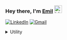 ### Hey there, I'm <a href ="https://github.com/EmilVl6">Emil</a> <img src="https://user-images.githubusercontent.com/1303154/88677602-1635ba80-d120-11ea-84d8-d263ba5fc3c0.gif" width="24px" alt="hi">
<p>
<a href="https://www.linkedin.com/in/emil-vinod-03a743278/"><img src="https://img.shields.io/badge/linkedin-%230077B5.svg?style=flat&logo=linkedin&logoColor=white" alt="LinkedIn"></a>
<a href=mailto:emilvinod@gmail.com?subject="Hello There!"><img src="https://img.shields.io/badge/Gmail-D14836?style=flat&logo=gmail&logoColor=white" alt="Gmail"></a>
</p>
<details>  
<summary>Utility</summary>  
</p>
  
<p>  
<p>
<img src="https://img.shields.io/badge/blender-%23F5792A.svg?style=flat&logo=blender&logoColor=white" alt="Blender">
<a href="https://www.linkedin.com/in/emil-vinod-03a743278/"><img src="https://img.shields.io/badge/chatGPT-74aa9c?style=flat&logo=openai&logoColor=white" alt="ChatGPT">
</a>
<img src="https://img.shields.io/badge/Adobe%20After%20Effects-9999FF.svg?style=flat&logo=Adobe%20After%20Effects&logoColor=white" alt="AfterEffects">
</p>
<p>
<img src="https://img.shields.io/badge/CodeChef-%23964B00.svg?style=flat&logo=CodeChef&logoColor=white" alt="CodeChef">  
<img src="https://img.shields.io/badge/Codeforces-445f9d?style=flat&logo=Codeforces&logoColor=white" alt="Codeforces">
<img src="https://img.shields.io/badge/Kaggle-035a7d?style=flat&logo=kaggle&logoColor=white" alt="Kaggle">
<img src="https://img.shields.io/badge/-Stackoverflow-FE7A16?style=flat&logo=stack-overflow&logoColor=white" alt="Stackoverflow">
</p>
<p>
<img src="https://img.shields.io/badge/Anaconda-%2344A833.svg?style=flat&logo=anaconda&logoColor=white" alt="Anaconda">  
<img src="https://img.shields.io/badge/opencv-%23white.svg?style=flat&logo=opencv&logoColor=white" alt="Opencv">
<img src="https://img.shields.io/badge/unity-%23000000.svg?style=flat&logo=unity&logoColor=white" alt="Unity">
<img src="https://img.shields.io/badge/xbox-%23107C10.svg?style=flat&logo=xbox&logoColor=white" alt="xbox">
</p>
<p>
<img src="https://img.shields.io/badge/AWS-%23FF9900.svg?style=flat&logo=amazon-aws&logoColor=white" alt="AWS">  
<img src="https://img.shields.io/badge/firebase-%23039BE5.svg?style=flat&logo=firebase" alt="firebase">
<img src="https://img.shields.io/badge/jupyter-%23FA0F00.svg?style=flat&logo=jupyter&logoColor=white" alt="jupyter">
<img src="https://img.shields.io/badge/Spyder-838485?style=flat&logo=spyder%20ide&logoColor=maroon" alt="Spyder">
<img src="https://img.shields.io/badge/Visual%20Studio%20Code-0078d7.svg?style=flat&logo=visual-studio-code&logoColor=white" alt="VSCode">  
</p>
<p>  
<img src="https://img.shields.io/badge/c%23-%23239120.svg?style=flat&logo=c-sharp&logoColor=white" alt="">
<img src="https://img.shields.io/badge/c++-%2300599C.svg?style=flat&logo=c%2B%2B&logoColor=white" alt="">
<img src="https://img.shields.io/badge/html5-%23E34F26.svg?style=flat&logo=html5&logoColor=white" alt="">  
<img src="https://img.shields.io/badge/java-%23ED8B00.svg?style=flat&logo=openjdk&logoColor=white" alt="">  
<img src="https://img.shields.io/badge/javascript-%23323330.svg?style=flat&logo=javascript&logoColor=%23F7DF1E" alt="">
<img src="https://img.shields.io/badge/kotlin-%237F52FF.svg?style=flat&logo=kotlin&logoColor=white" alt="">
<img src="https://img.shields.io/badge/markdown-%23000000.svg?style=flat&logo=markdown&logoColor=white" alt="">
<img src="https://img.shields.io/badge/python-3670A0?style=flat&logo=python&logoColor=ffdd54" alt="">  
</p>
<p>
<img src="https://img.shields.io/badge/Keras-%23D00000.svg?style=flat&logo=Keras&logoColor=white" alt="">
<img src="https://img.shields.io/badge/Matplotlib-%23ffffff.svg?style=flat&logo=Matplotlib&logoColor=black" alt="">
<img src="https://img.shields.io/badge/numpy-%23013243.svg?style=flat&logo=numpy&logoColor=white" alt="">    
<img src="https://img.shields.io/badge/pandas-%23150458.svg?style=flat&logo=pandas&logoColor=white" alt="">
<img src="https://img.shields.io/badge/PyTorch-%23EE4C2C.svg?style=flat&logo=PyTorch&logoColor=white" alt="">
<img src="https://img.shields.io/badge/TensorFlow-%23FF6F00.svg?style=flat&logo=TensorFlow&logoColor=white" alt="">  
</p>
<p>
<img src="https://img.shields.io/badge/Spotify-1ED760?style=flat&logo=spotify&logoColor=white" alt="">  
<img src="https://img.shields.io/badge/Android-3DDC84?style=flat&logo=android&logoColor=white" alt="">
<img src="https://img.shields.io/badge/chrome%20os-3d89fc?style=flat&logo=google%20chrome&logoColor=white" alt="">
<img src="https://img.shields.io/badge/Debian-D70A53?style=flat&logo=debian&logoColor=white" alt="">
<img src="https://img.shields.io/badge/home%20assistant-%2341BDF5.svg?style=flat&logo=home-assistant&logoColor=white" alt="">  
</p>
</details>  

